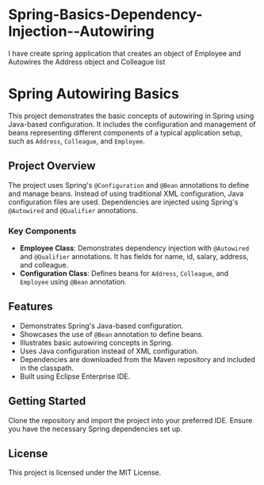 # Spring-Basics-Dependency-Injection--Autowiring
I have create spring application that creates an object of Employee and Autowires the Address object and Colleague list

# Spring Autowiring Basics

This project demonstrates the basic concepts of autowiring in Spring using Java-based configuration. It includes the configuration and management of beans representing different components of a typical application setup, such as `Address`, `Colleague`, and `Employee`.

## Project Overview

The project uses Spring's `@Configuration` and `@Bean` annotations to define and manage beans. Instead of using traditional XML configuration, Java configuration files are used. Dependencies are injected using Spring's `@Autowired` and `@Qualifier` annotations.

### Key Components

- **Employee Class**: Demonstrates dependency injection with `@Autowired` and `@Qualifier` annotations. It has fields for name, id, salary, address, and colleague.
- **Configuration Class**: Defines beans for `Address`, `Colleague`, and `Employee` using `@Bean` annotation.

## Features

- Demonstrates Spring's Java-based configuration.
- Showcases the use of `@Bean` annotation to define beans.
- Illustrates basic autowiring concepts in Spring.
- Uses Java configuration instead of XML configuration.
- Dependencies are downloaded from the Maven repository and included in the classpath.
- Built using Eclipse Enterprise IDE.

## Getting Started

Clone the repository and import the project into your preferred IDE. Ensure you have the necessary Spring dependencies set up.

## License

This project is licensed under the MIT License.
